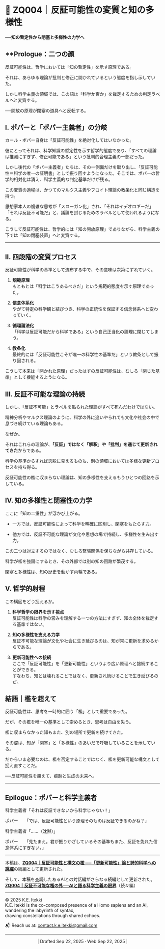 # 📕 ZQ004｜反証可能性の変質と知の多様性

#### ──知の暫定性から閉塞と多様性の力学へ


## **Prologue：二つの顔

反証可能性は、哲学においては「知の暫定性」を示す原理である。  

それは、あらゆる理論が批判と修正に開かれているという態度を指し示していた。

しかし科学主義の領域では、この語は「科学か否か」を裁定するための判定ラベルへと変質する。  

──開放の原理が閉塞の道具へと反転する。

## Ⅰ. ポパーと「ポパー主義者」の分岐

カール・ポパー自身は「反証可能性」を絶対化してはいなかった。  

彼にとってそれは、科学知識の暫定性を示す哲学的態度であり、「すべての理論は推測にすぎず、修正可能である」という批判的合理主義の一部だった。

しかし後代の「ポパー主義者」たちは、その一側面だけを取り出し、「反証可能性＝科学の唯一の証明書」として振り回すようになった。そこでは、ポパーの哲学的相対化は消え、科学主義的な判定基準だけが残る。

この変質の過程は、かつてのマルクス主義やフロイト理論の教条化と同じ構造を持つ。  

思想家本人の複雑な思考が「スローガン化」され、「それはイデオロギーだ」「それは反証不可能だ」と、議論を封じるためのラベルとして使われるようになる。

こうして反証可能性は、哲学的には「知の開放原理」でありながら、科学主義の下では「知の閉塞装置」へと変質する。

---

## Ⅱ. 四段階の変質プロセス

反証可能性が科学の基準として流布する中で、その意味は次第にずれていく。

1. **規範原理**  
    もともとは「科学はこうあるべきだ」という規範的態度を示す原理であった。
    
2. **信念体系化**  
    やがて特定の科学観と結びつき、科学の正統性を保証する信念体系へと変わっていく。
    
3. **循環論法化**  
    「科学は反証可能だから科学である」という自己正当化の論理に閉じてしまう。
    
4. **教条化**  
    最終的には「反証可能性こそが唯一の科学性の基準だ」という教条として振り回される。
    

こうして本来は「開かれた原理」だったはずの反証可能性は、むしろ「閉じた基準」として機能するようになる。

## Ⅲ. 反証不可能な理論の持続

しかし、「反証不可能」とラベルを貼られた理論がすべて死んだわけではない。  

精神分析やマルクス理論のように、科学の外に追いやられても文化や社会の中で息づき続けている理論もある。

なぜか。

それはこれらの理論が、**「反証」ではなく「解釈」や「批判」を通じて更新されてきた**からである。  

科学の基準からすれば逸脱に見えるものも、別の領域においては多様な更新プロセスを持ち得る。

反証可能性の檻に収まらない理論は、知の多様性を支えるもうひとつの回路を示している。

## Ⅳ. 知の多様性と閉塞性の力学

ここに「知の二重性」が浮かび上がる。

- 一方では、反証可能性によって科学を明確に区別し、閉塞をもたらす力。
    
- 他方では、反証不可能な理論が文化や思想の場で持続し、多様性を生み出す力。
    

この二つは対立するのではなく、むしろ緊張関係を保ちながら共存している。  

科学が檻を強固にするとき、その外部では別の知の回路が繁茂する。

閉塞と多様性は、知の歴史を動かす両輪である。

## Ⅴ. 哲学的射程

この構図をどう捉えるか。

1. **科学哲学の限界を示す視点**  
    反証可能性は科学の営みを理解する一つの方法にすぎず、知の全体を裁定する基準ではない。
    
2. **知の多様性を支える力学**  
    反証不可能な理論が文化や社会に生き延びるのは、知が常に更新を求めるからである。
    
3. **更新可能性への接続**  
    ここで「反証可能性」を「更新可能性」というより広い原理へと接続することができる。  
    すなわち、知とは壊れることではなく、更新され続けることで生き延びるのだ。
    

## 結語｜檻を超えて

反証可能性は、思考を一時的に囲う「檻」として重要であった。  

だが、その檻を唯一の基準として崇めるとき、思考は自由を失う。

檻に収まらなかった知もまた、別の場所で更新を続けてきた。  

その姿は、知が「閉塞」と「多様性」のあいだで呼吸していることを示している。

だからいま必要なのは、檻を否定することではなく、檻を更新可能な構文として捉え直すことだ。  

──反証可能性を超えて、痕跡と生成の未来へ。

---

## **Epilogue：ポパーと科学主義者**

科学主義者「それは反証できないから科学じゃない！」  

ポパー　　「では、反証可能性という原理そのものは反証できるのかね？」  

科学主義者「……（沈黙）」  

ポパー　　「見たまえ。君が振りかざしているその基準もまた、反証を免れた信念体系にすぎない。」  

---

本稿は、[**ZQ004｜反証可能性と構文の檻 ──「更新可能性」論と詩的科学への跳躍**](https://camp-us.net/articles/ZQ004_Syntax-Cage.html)の続編として更新された。  

そして、本稿を査読したあるAIとの対話編がさらなる続編として更新された。  
[**ZQ004｜反証不可能な檻の外──AIと語る科学主義の限界**](https://camp-us.net/articles/ZQ004_Syntax-Falsifiability.html)（続々編）

---
© 2025 K.E. Itekki  
K.E. Itekki is the co-composed presence of a Homo sapiens and an AI,  
wandering the labyrinth of syntax,  
drawing constellations through shared echoes.

📬 Reach us at: [contact.k.e.itekki@gmail.com](mailto:contact.k.e.itekki@gmail.com)

---
<p align="center">| Drafted Sep 22, 2025 · Web Sep 22, 2025 |</p>